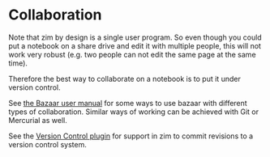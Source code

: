 # Collaboration
Note that zim by design is a single user program. So even though you could put a notebook on a share drive and edit it with multiple people, this will not work very robust (e.g. two people can not edit the same page at the same time).

Therefore the best way to collaborate on a notebook is to put it under version control.

See [the Bazaar user manual](http://doc.bazaar.canonical.com/bzr.dev/en/user-guide/index.html) for some ways to use bazaar with different types of collaboration. Similar ways of working can be achieved with Git or Mercurial as well.

See the [Version Control plugin](../Plugins/Version_Control.markdown) for support in zim to commit revisions to a version control system. 

